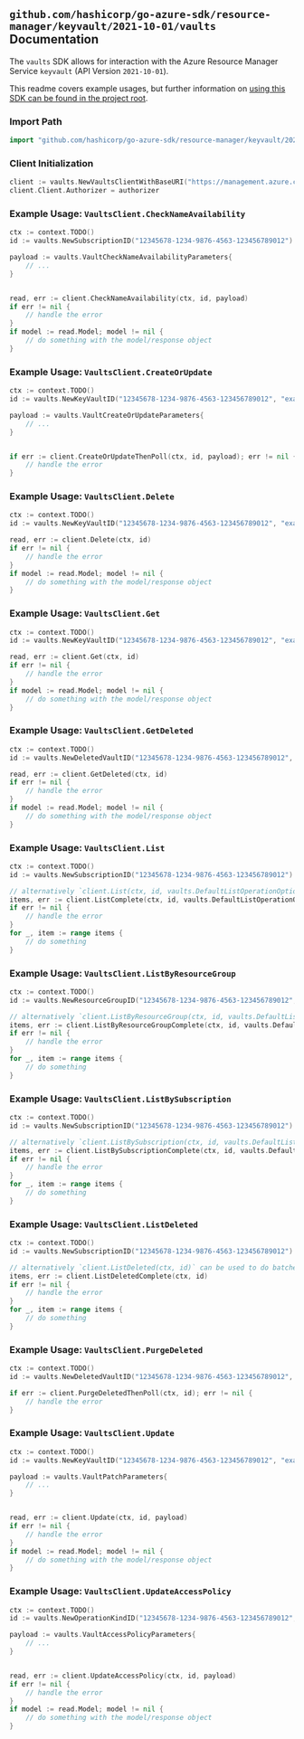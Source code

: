 
## `github.com/hashicorp/go-azure-sdk/resource-manager/keyvault/2021-10-01/vaults` Documentation

The `vaults` SDK allows for interaction with the Azure Resource Manager Service `keyvault` (API Version `2021-10-01`).

This readme covers example usages, but further information on [using this SDK can be found in the project root](https://github.com/hashicorp/go-azure-sdk/tree/main/docs).

### Import Path

```go
import "github.com/hashicorp/go-azure-sdk/resource-manager/keyvault/2021-10-01/vaults"
```


### Client Initialization

```go
client := vaults.NewVaultsClientWithBaseURI("https://management.azure.com")
client.Client.Authorizer = authorizer
```


### Example Usage: `VaultsClient.CheckNameAvailability`

```go
ctx := context.TODO()
id := vaults.NewSubscriptionID("12345678-1234-9876-4563-123456789012")

payload := vaults.VaultCheckNameAvailabilityParameters{
	// ...
}


read, err := client.CheckNameAvailability(ctx, id, payload)
if err != nil {
	// handle the error
}
if model := read.Model; model != nil {
	// do something with the model/response object
}
```


### Example Usage: `VaultsClient.CreateOrUpdate`

```go
ctx := context.TODO()
id := vaults.NewKeyVaultID("12345678-1234-9876-4563-123456789012", "example-resource-group", "vaultValue")

payload := vaults.VaultCreateOrUpdateParameters{
	// ...
}


if err := client.CreateOrUpdateThenPoll(ctx, id, payload); err != nil {
	// handle the error
}
```


### Example Usage: `VaultsClient.Delete`

```go
ctx := context.TODO()
id := vaults.NewKeyVaultID("12345678-1234-9876-4563-123456789012", "example-resource-group", "vaultValue")

read, err := client.Delete(ctx, id)
if err != nil {
	// handle the error
}
if model := read.Model; model != nil {
	// do something with the model/response object
}
```


### Example Usage: `VaultsClient.Get`

```go
ctx := context.TODO()
id := vaults.NewKeyVaultID("12345678-1234-9876-4563-123456789012", "example-resource-group", "vaultValue")

read, err := client.Get(ctx, id)
if err != nil {
	// handle the error
}
if model := read.Model; model != nil {
	// do something with the model/response object
}
```


### Example Usage: `VaultsClient.GetDeleted`

```go
ctx := context.TODO()
id := vaults.NewDeletedVaultID("12345678-1234-9876-4563-123456789012", "locationValue", "deletedVaultValue")

read, err := client.GetDeleted(ctx, id)
if err != nil {
	// handle the error
}
if model := read.Model; model != nil {
	// do something with the model/response object
}
```


### Example Usage: `VaultsClient.List`

```go
ctx := context.TODO()
id := vaults.NewSubscriptionID("12345678-1234-9876-4563-123456789012")

// alternatively `client.List(ctx, id, vaults.DefaultListOperationOptions())` can be used to do batched pagination
items, err := client.ListComplete(ctx, id, vaults.DefaultListOperationOptions())
if err != nil {
	// handle the error
}
for _, item := range items {
	// do something
}
```


### Example Usage: `VaultsClient.ListByResourceGroup`

```go
ctx := context.TODO()
id := vaults.NewResourceGroupID("12345678-1234-9876-4563-123456789012", "example-resource-group")

// alternatively `client.ListByResourceGroup(ctx, id, vaults.DefaultListByResourceGroupOperationOptions())` can be used to do batched pagination
items, err := client.ListByResourceGroupComplete(ctx, id, vaults.DefaultListByResourceGroupOperationOptions())
if err != nil {
	// handle the error
}
for _, item := range items {
	// do something
}
```


### Example Usage: `VaultsClient.ListBySubscription`

```go
ctx := context.TODO()
id := vaults.NewSubscriptionID("12345678-1234-9876-4563-123456789012")

// alternatively `client.ListBySubscription(ctx, id, vaults.DefaultListBySubscriptionOperationOptions())` can be used to do batched pagination
items, err := client.ListBySubscriptionComplete(ctx, id, vaults.DefaultListBySubscriptionOperationOptions())
if err != nil {
	// handle the error
}
for _, item := range items {
	// do something
}
```


### Example Usage: `VaultsClient.ListDeleted`

```go
ctx := context.TODO()
id := vaults.NewSubscriptionID("12345678-1234-9876-4563-123456789012")

// alternatively `client.ListDeleted(ctx, id)` can be used to do batched pagination
items, err := client.ListDeletedComplete(ctx, id)
if err != nil {
	// handle the error
}
for _, item := range items {
	// do something
}
```


### Example Usage: `VaultsClient.PurgeDeleted`

```go
ctx := context.TODO()
id := vaults.NewDeletedVaultID("12345678-1234-9876-4563-123456789012", "locationValue", "deletedVaultValue")

if err := client.PurgeDeletedThenPoll(ctx, id); err != nil {
	// handle the error
}
```


### Example Usage: `VaultsClient.Update`

```go
ctx := context.TODO()
id := vaults.NewKeyVaultID("12345678-1234-9876-4563-123456789012", "example-resource-group", "vaultValue")

payload := vaults.VaultPatchParameters{
	// ...
}


read, err := client.Update(ctx, id, payload)
if err != nil {
	// handle the error
}
if model := read.Model; model != nil {
	// do something with the model/response object
}
```


### Example Usage: `VaultsClient.UpdateAccessPolicy`

```go
ctx := context.TODO()
id := vaults.NewOperationKindID("12345678-1234-9876-4563-123456789012", "example-resource-group", "vaultValue", "add")

payload := vaults.VaultAccessPolicyParameters{
	// ...
}


read, err := client.UpdateAccessPolicy(ctx, id, payload)
if err != nil {
	// handle the error
}
if model := read.Model; model != nil {
	// do something with the model/response object
}
```

